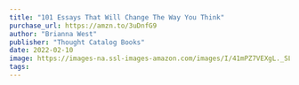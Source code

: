 ```yaml
---
title: "101 Essays That Will Change The Way You Think"
purchase_url: https://amzn.to/3uDnfG9
author: "Brianna West"
publisher: "Thought Catalog Books"
date: 2022-02-10
image: https://images-na.ssl-images-amazon.com/images/I/41mPZ7VEXgL._SL75_.jpg
tags:
---
```



